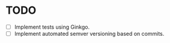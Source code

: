 # TODO

- [ ] Implement tests using Ginkgo.
- [ ] Implement automated semver versioning based on commits.
